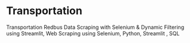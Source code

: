 # Transportation
Transportation Redbus Data Scraping with Selenium &amp; Dynamic Filtering using Streamlit, Web Scraping using Selenium, Python, Streamlit , SQL
